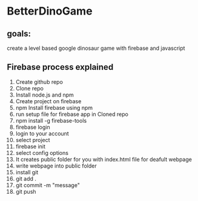 # BetterDinoGame

## goals:

create a level based google dinosaur game with firebase and javascript

## Firebase process explained

1. Create github repo
2. Clone repo
3. Install node.js and npm
4. Create project on firebase
5. npm Install firebase using npm
6. run setup file for firebase app in Cloned repo
7. npm install -g firebase-tools
8. firebase login
9. login to your account
10. select project
11. firebase init
12. select config options
13. It creates public folder for you with index.html file for deafult webpage
14. write webpage into public folder
15. install git
16. git add .
17. git commit -m "message"
18. git push
